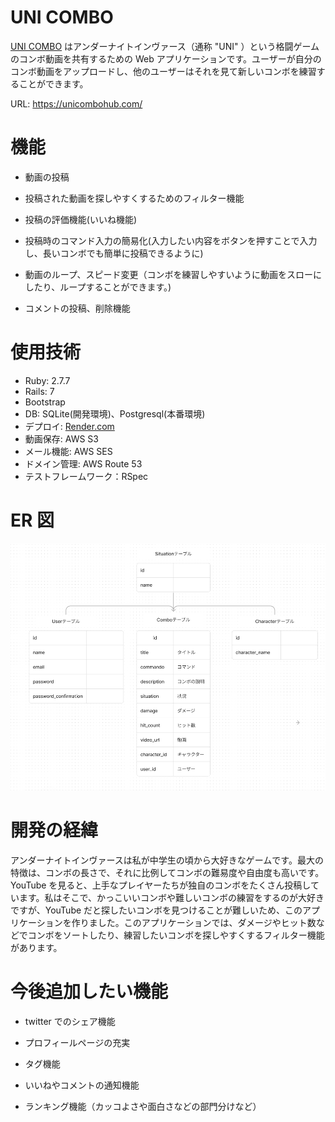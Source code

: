 # UNI COMBO

[UNI COMBO](https://unicombohub.com/) はアンダーナイトインヴァース（通称 "UNI" ）という格闘ゲームのコンボ動画を共有するための Web アプリケーションです。ユーザーが自分のコンボ動画をアップロードし、他のユーザーはそれを見て新しいコンボを練習することができます。

URL: https://unicombohub.com/

# 機能

- 動画の投稿

- 投稿された動画を探しやすくするためのフィルター機能

- 投稿の評価機能(いいね機能)

- 投稿時のコマンド入力の簡易化(入力したい内容をボタンを押すことで入力し、長いコンボでも簡単に投稿できるように)

- 動画のループ、スピード変更（コンボを練習しやすいように動画をスローにしたり、ループすることができます。)

- コメントの投稿、削除機能

# 使用技術

- Ruby: 2.7.7
- Rails: 7
- Bootstrap
- DB: SQLite(開発環境)、Postgresql(本番環境)
- デプロイ: [Render.com](https://render.com/)
- 動画保存: AWS S3
- メール機能: AWS SES
- ドメイン管理: AWS Route 53
- テストフレームワーク：RSpec

# ER 図

![picture 1](images/36dd197b71edb6240990f2d9162605e9e54907ba886a82b3f88434bda43548ff.png)

# 開発の経緯

アンダーナイトインヴァースは私が中学生の頃から大好きなゲームです。最大の特徴は、コンボの長さで、それに比例してコンボの難易度や自由度も高いです。YouTube を見ると、上手なプレイヤーたちが独自のコンボをたくさん投稿しています。私はそこで、かっこいいコンボや難しいコンボの練習をするのが大好きですが、YouTube だと探したいコンボを見つけることが難しいため、このアプリケーションを作りました。このアプリケーションでは、ダメージやヒット数などでコンボをソートしたり、練習したいコンボを探しやすくするフィルター機能があります。

# 今後追加したい機能

- twitter でのシェア機能

- プロフィールページの充実

- タグ機能

- いいねやコメントの通知機能

- ランキング機能（カッコよさや面白さなどの部門分けなど）
